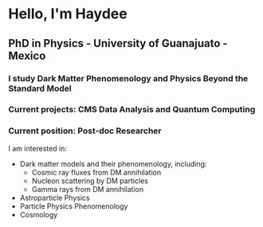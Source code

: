 # Hello, I'm Haydee
## PhD in Physics - University of Guanajuato - Mexico
### I study Dark Matter Phenomenology and Physics Beyond the Standard Model

### Current projects: CMS Data Analysis and Quantum Computing
### Current position: Post-doc Researcher

I am interested in:
- Dark matter models and their phenomenology, including:
  - Cosmic ray fluxes from DM annihilation
  - Nucleon scattering by DM particles
  - Gamma rays from DM annihilation
- Astroparticle Physics
- Particle Physics Phenomenology
- Cosmology



<!---
HydHdz/HydHdz is a ✨ special ✨ repository because its `README.md` (this file) appears on your GitHub profile.
You can click the Preview link to take a look at your changes.
--->
